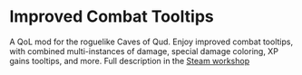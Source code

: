 # Improved Combat Tooltips

A QoL mod for the roguelike Caves of Qud. Enjoy improved combat tooltips, with combined multi-instances of damage, special damage coloring, XP gains tooltips, and more.
Full description in the [Steam workshop](https://steamcommunity.com/sharedfiles/filedetails/?id=3013535764)
